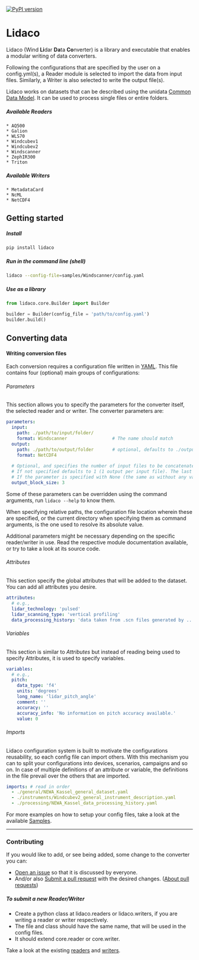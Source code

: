 [![PyPI version](https://badge.fury.io/py/lidaco.svg)](https://badge.fury.io/py/lidaco)

# Lidaco 

Lidaco (Wind **Li**dar **Da**ta **Co**nverter) is a library and executable that enables a modular writing of data converters. 

Following the configurations that are specified by the user on a config.yml(s), a Reader module is selected to import the data from input files.
Similarly, a Writer is also selected to write the output file(s).

  
Lidaco works on datasets that can be described using the unidata [Common Data Model](https://www.unidata.ucar.edu/software/thredds/current/netcdf-java/CDM/). It can be used to process single files or entire folders. 


##### Available Readers
    * AQ500
    * Galion
    * WLS70
    * Windcubev1
    * Windcubev2
    * Windscanner
    * ZephIR300
    * Triton
    
##### Available Writers
    * MetadataCard
    * NcML
    * NetCDF4


## Getting started

##### Install
```bash
pip install lidaco
```

##### Run in the command line (shell)
```bash
lidaco --config-file=samples/Windscanner/config.yaml
```

##### Use as a library
```python
from lidaco.core.Builder import Builder

builder = Builder(config_file = 'path/to/config.yaml')
builder.build()
```

## Converting data

####



#### Writing conversion files

Each conversion requires a configuration file written in [YAML](http://yaml.org/). This file contains four (optional) main groups of configurations:
###### Parameters

This section allows you to specify the parameters for the converter itself, the selected reader and or writer.
The converter parameters are: 
```yaml
parameters:
  input: 
    path: ./path/to/input/folder/
    format: Windscanner                 # The name should match 
  output: 
    path: ./path/to/output/folder       # optional, defaults to ./output/
    format: NetCDF4
  
  # Optional, and specifies the number of input files to be concatenated per output file.
  # If not specified defaults to 1 (1 output per input file). The last output will contain <= output_block_size input files.
  # If the parameter is specified with None (the same as without any value), all input files will be concatenated into a single output file.
  output_block_size: 3
```
Some of these parameters can be overridden using the command arguments, run `lidaco --help` to know them.

When specifying relative paths, the configuration file location wherein these are specified, or the current directory when specifying them as command arguments, is the one used to resolve its absolute value.

Additional parameters might be necessary depending on the specific reader/writer in use. Read the respective module documentation available, or try to take a look at its source code.
 
###### Attributes
This section specify the global attributes that will be added to the dataset. You can add all attributes you desire. 
```yaml
attributes:
  # e.g.,
  lidar_technology: 'pulsed'
  lidar_scanning_type: 'vertical profiling'
  data_processing_history: 'data taken from .scn files generated by ...'
```
###### Variables

This section is similar to *Attributes* but instead of reading being used to specify Attributes, it is used to specify variables.
```yaml
variables:   
  # e.g.,
  pitch:
    data_type: 'f4'
    units: 'degrees'
    long_name: 'lidar_pitch_angle'
    comment: ''
    accuracy: ''
    accuracy_info: 'No information on pitch accuracy available.'
    value: 0
```


###### Imports
Lidaco configuration system is built to motivate the configurations reusability, so each config file can import others. With this mechanism you can to split your configurations into devices, scenarios, campaigns and so on.
In case of multiple definitions of an attribute or variable, the definitions in the file prevail over the others that are imported.

```yaml
imports: # read in order
  - ./general/NEWA_Kassel_general_dataset.yaml
  - ./instruments/Windcubev2_general_instrument_description.yaml
  - ./processing/NEWA_Kassel_data_processing_history.yaml
```


For more examples on how to setup your config files, take a look at the available
[Samples](https://github.com/e-WindLidar/Lidaco/tree/master/samples).


--------------


### Contributing
If you would like to add, or see being added, some change to the converter you can:

 * [Open an issue](https://github.com/e-WindLidar/Lidaco/issues) so that it is discussed by everyone.
 * And/or also [Submit a pull request](https://github.com/e-WindLidar/Lidaco/pulls) with the desired changes. ([About pull requests](https://help.github.com/articles/about-pull-requests/))

##### To submit a new Reader/Writer
 * Create a python class at lidaco.readers or lidaco.writers, if you are writing a reader or writer respectively.
 * The file and class should have the same name, that will be used in the config files. 
 * It should extend core.reader or core.writer.
 
 Take a look at the existing [readers](https://github.com/e-WindLidar/Lidaco/blob/master/lidaco/readers/) and [writers](https://github.com/e-WindLidar/Lidaco/blob/master/lidaco/writers/). 
